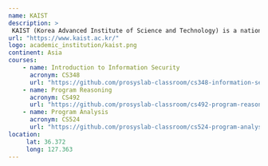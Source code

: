 ```yaml
---
name: KAIST
description: >
 KAIST (Korea Advanced Institute of Science and Technology) is a national research university located in Daejeon, Korea.
url: "https://www.kaist.ac.kr/"
logo: academic_institution/kaist.png
continent: Asia
courses:
    - name: Introduction to Information Security
      acronym: CS348
      url: "https://github.com/prosyslab-classroom/cs348-information-security"
    - name: Program Reasoning
      acronym: CS492
      url: "https://github.com/prosyslab-classroom/cs492-program-reasoning"
    - name: Program Analysis
      acronym: CS524
      url: "https://github.com/prosyslab-classroom/cs524-program-analysis"
location:
     lat: 36.372
     long: 127.363
---
```

